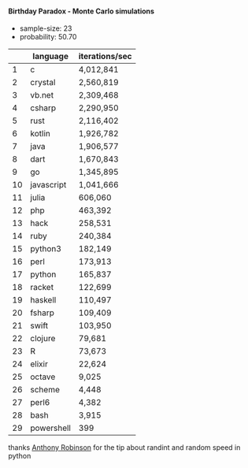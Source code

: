 #### Birthday Paradox - Monte Carlo simulations

* sample-size: 23
* probability: 50.70

| | language | iterations/sec |
|--|--|--|
1|c|4,012,841
2|crystal|2,560,819
3|vb.net|2,309,468
4|csharp|2,290,950
5|rust|2,116,402
6|kotlin|1,926,782
7|java|1,906,577
8|dart|1,670,843
9|go|1,345,895
10|javascript|1,041,666
11|julia|606,060
12|php|463,392
13|hack|258,531
14|ruby|240,384
15|python3|182,149
16|perl|173,913
17|python|165,837
18|racket|122,699
19|haskell|110,497
20|fsharp|109,409
21|swift|103,950
22|clojure|79,681
23|R|73,673
24|elixir|22,624
25|octave|9,025
26|scheme|4,448
27|perl6|4,382
28|bash|3,915
29|powershell|399

thanks [Anthony Robinson](https://github.com/anthonycrobinson) for the tip about randint and random speed in python
